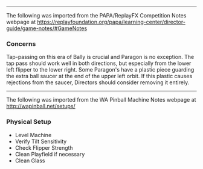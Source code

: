 ***
The following was imported from the PAPA/ReplayFX Competition Notes webpage at https://replayfoundation.org/papa/learning-center/director-guide/game-notes/#GameNotes
### Concerns
            
Tap-passing on this era of Bally is crucial and Paragon is no exception. The tap pass should work well in both directions, but especially from the lower left flipper to the lower right. Some Paragon's have a plastic piece guarding the extra ball saucer at the end of the upper left orbit. If this plastic causes rejections from the saucer, Directors should consider removing it entirely.
***
The following was imported from the WA Pinball Machine Notes webpage at http://wapinball.net/setups/
### Physical Setup
-   Level Machine
-   Verify Tilt Sensitivity
-   Check Flipper Strength
-   Clean Playfield if necessary
-   Clean Glass
